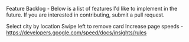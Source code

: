 Feature Backlog - Below is a list of features I'd like to implement in the future.  If you are interested in contributing, submit a pull request.


Select city by location
Swipe left to remove card
Increase page speeds - https://developers.google.com/speed/docs/insights/rules
